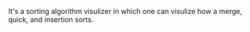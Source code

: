 It's a sorting algorithm visulizer in which one can visulize how a merge, quick, and insertion sorts.
